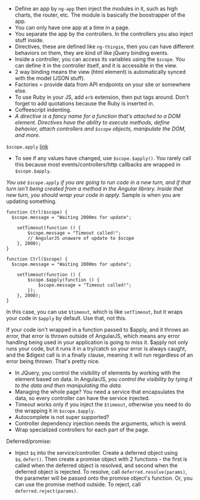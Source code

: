 - Define an app by `ng-app` then inject the modules in it, such as high charts, the router, etc. The module is basically the boostrapper of the app.
- You can only have one app at a time in a page.
- You separate the app by the controllers. In the controllers you also inject stuff inside.
- Directives, these are defined like `ng-thingie`, then you can have different behaviors on them, they are kind of like jQuery binding events.
- Inside a controller, you can access its variables using the `$scope`. You can define it in the controller itself, and it is accessible in the view.
- 2 way binding means the view (html element) is automatically synced with the model (JSON stuff).
- Factories = provide data from API endpoints on your site or somewhere else.
- To use Ruby in your JS, add `erb` extension, then put tags around. Don't forget to add quotations because the Ruby is inserted in.
- Coffeescript indenting.
- *A directive is a fancy name for a function that's attached to a DOM element. Directives have the ability to execute methods, define behavior, attach controllers and `$scope` objects, manipulate the DOM, and more.*

`$scope.apply`
[link](http://jimhoskins.com/2012/12/17/angularjs-and-apply.html)

- To see if any values have changed, use `$scope.$apply()`. You rarely call this because most events/controllers/http callbacks are wrapped in `$scope.$apply`.

*You use `$scope.apply` if you are going to run code in a new turn, and if that turn isn't being created from a method in the Angular library. Inside that new turn, you should wrap your code in apply.* Sample is when you are updating something.

    function Ctrl($scope) {
      $scope.message = "Waiting 2000ms for update";

        setTimeout(function () {
            $scope.message = "Timeout called!";
            // AngularJS unaware of update to $scope
        }, 2000);
    }

    function Ctrl($scope) {
      $scope.message = "Waiting 2000ms for update";

        setTimeout(function () {
            $scope.$apply(function () {
                $scope.message = "Timeout called!";
            });
        }, 2000);
    }

In this case, you can use `$timeout`, which is like `setTimeout`, but it wraps your code in `$apply` by default. Use that, not this.


If your code isn't wrapped in a function passed to $apply, and it throws an error, that error is thrown outside of AngularJS, which means any error handling being used in your application is going to miss it. $apply not only runs your code, but it runs it in a try/catch so your error is always caught, and the $digest call is in a finally clause, meaning it will run regardless of an error being thrown. That's pretty nice.

- In JQuery, you control the visibility of elements by working with the element based on data. In AngularJS, *you control the visibility by tying it to the data and then manipulating the data.*
- Managing the whole page? You need a service that encapsulates the data, so every controller can have the service injected.
- Timeout works only if you inject the `$timeout`, otherwise you need to do the wrapping it in `$scope.$apply`.
- Autocomplete is not super supported?
- Controller dependency injection needs the arguments, which is weird.
- Wrap specialized controllers for each part of the page.

Deferred/promise:

- Inject `$q` into the service/controller. Create a deferred object using `$q.defer()`. Then create a promise object with 2 functions - the first is called when the deferred object is resolved, and second when the deferred object is rejected. To resolve, call `deferred.resolve(params)`, the parameter will be passed onto the promise object's function. Or, you can use the promise method outside. To reject, call `deferred.reject(params)`.

